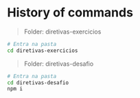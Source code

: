 # History of commands

> Folder: diretivas-exercicios

```bash
# Entra na pasta
cd diretivas-exercicios
```

> Folder: diretivas-desafio

```bash
# Entra na pasta
cd diretivas-desafio
npm i
```
